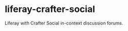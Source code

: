 liferay-crafter-social
======================

Liferay with Crafter Social in-context discussion forums.
